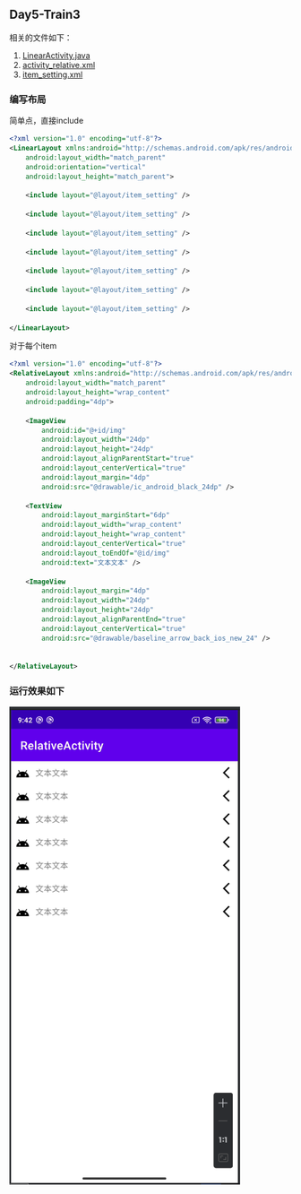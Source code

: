 ## Day5-Train3

相关的文件如下：
1. [LinearActivity.java](app/src/main/java/fan/akua/day5/activities/LinearActivity.java)
2. [activity_relative.xml](app/src/main/res/layout/activity_relative.xml)
3. [item_setting.xml](app/src/main/res/layout/item_setting.xml)

### 编写布局

简单点，直接include

```xml
<?xml version="1.0" encoding="utf-8"?>
<LinearLayout xmlns:android="http://schemas.android.com/apk/res/android"
    android:layout_width="match_parent"
    android:orientation="vertical"
    android:layout_height="match_parent">

    <include layout="@layout/item_setting" />

    <include layout="@layout/item_setting" />

    <include layout="@layout/item_setting" />

    <include layout="@layout/item_setting" />

    <include layout="@layout/item_setting" />

    <include layout="@layout/item_setting" />

    <include layout="@layout/item_setting" />

</LinearLayout>

```

对于每个item

```xml
<?xml version="1.0" encoding="utf-8"?>
<RelativeLayout xmlns:android="http://schemas.android.com/apk/res/android"
    android:layout_width="match_parent"
    android:layout_height="wrap_content"
    android:padding="4dp">

    <ImageView
        android:id="@+id/img"
        android:layout_width="24dp"
        android:layout_height="24dp"
        android:layout_alignParentStart="true"
        android:layout_centerVertical="true"
        android:layout_margin="4dp"
        android:src="@drawable/ic_android_black_24dp" />

    <TextView
        android:layout_marginStart="6dp"
        android:layout_width="wrap_content"
        android:layout_height="wrap_content"
        android:layout_centerVertical="true"
        android:layout_toEndOf="@id/img"
        android:text="文本文本" />

    <ImageView
        android:layout_margin="4dp"
        android:layout_width="24dp"
        android:layout_height="24dp"
        android:layout_alignParentEnd="true"
        android:layout_centerVertical="true"
        android:src="@drawable/baseline_arrow_back_ios_new_24" />


</RelativeLayout>
```

### 运行效果如下

![运行](vx_images/393534605804600.png)
